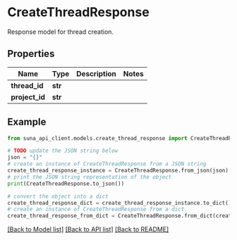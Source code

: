 # CreateThreadResponse

Response model for thread creation.

## Properties

Name | Type | Description | Notes
------------ | ------------- | ------------- | -------------
**thread_id** | **str** |  | 
**project_id** | **str** |  | 

## Example

```python
from suna_api_client.models.create_thread_response import CreateThreadResponse

# TODO update the JSON string below
json = "{}"
# create an instance of CreateThreadResponse from a JSON string
create_thread_response_instance = CreateThreadResponse.from_json(json)
# print the JSON string representation of the object
print(CreateThreadResponse.to_json())

# convert the object into a dict
create_thread_response_dict = create_thread_response_instance.to_dict()
# create an instance of CreateThreadResponse from a dict
create_thread_response_from_dict = CreateThreadResponse.from_dict(create_thread_response_dict)
```
[[Back to Model list]](../README.md#documentation-for-models) [[Back to API list]](../README.md#documentation-for-api-endpoints) [[Back to README]](../README.md)


